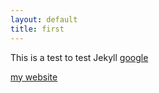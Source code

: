 ```yaml
---
layout: default
title: first
---
```

This is a test to test Jekyll 
[google](www.google.com)

[my website](ire4html.tk)
